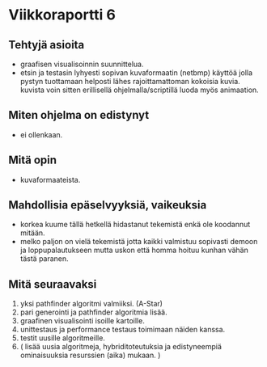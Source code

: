 # Viikkoraportti 6

## Tehtyjä asioita

* graafisen visualisoinnin suunnittelua.
* etsin ja testasin lyhyesti sopivan kuvaformaatin (netbmp) käyttöä jolla pystyn tuottamaan helposti lähes rajoittamattoman kokoisia kuvia.
kuvista voin sitten erillisellä ohjelmalla/scriptillä luoda myös animaation.

## Miten ohjelma on edistynyt

* ei ollenkaan.

## Mitä opin

* kuvaformaateista.

## Mahdollisia epäselvyyksiä, vaikeuksia

* korkea kuume tällä hetkellä hidastanut tekemistä enkä ole koodannut mitään.
* melko paljon on vielä tekemistä jotta kaikki valmistuu sopivasti demoon ja loppupalautukseen mutta uskon että homma hoituu kunhan vähän tästä paranen.

## Mitä seuraavaksi

1. yksi pathfinder algoritmi valmiiksi. (A-Star)
1. pari generointi ja pathfinder algoritmia lisää.
1. graafinen visualisointi isoille kartoille.
1. unittestaus ja performance testaus toimimaan näiden kanssa.
1. testit uusille algoritmeille.
1. ( lisää uusia algoritmeja, hybriditoteutuksia ja edistyneempiä ominaisuuksia resurssien (aika) mukaan. )

